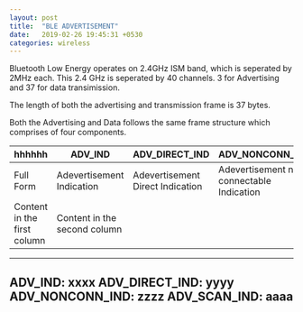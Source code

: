 ```yaml
---
layout: post
title:  "BLE ADVERTISEMENT"
date:   2019-02-26 19:45:31 +0530
categories: wireless
---
```


Bluetooth Low Energy operates on 2.4GHz ISM band, which is seperated by 2MHz each. This 2.4 GHz is seperated by 40 channels.
3 for Advertising and 37 for data transimission.

The length of both the advertising and transmission frame is 37 bytes.

Both the Advertising and Data follows the same frame structure which comprises of four components.

hhhhhh |ADV_IND | ADV_DIRECT_IND | ADV_NONCONN_IND | ADV_SCAN_IND
-------- | ------------ | ------------- | -------------- | ----------
Full Form | Adevertisement Indication | Adevertisement Direct Indication | Adevertisement non connectable Indication |  Adevertisement scannable Indication
Content in the first column | Content in the second column

---
ADV_IND: xxxx
ADV_DIRECT_IND: yyyy
ADV_NONCONN_IND: zzzz
ADV_SCAN_IND: aaaa
---


